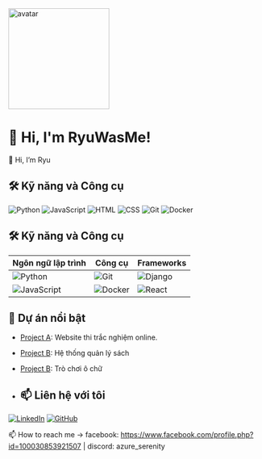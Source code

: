 <img src="https://avatars.githubusercontent.com/u/12345678?v=4" alt="avatar" width="200" height="200" align="center"/>

# 👋 Hi, I'm RyuWasMe!

👋 Hi, I’m Ryu

## 🛠 Kỹ năng và Công cụ

![Python](https://img.shields.io/badge/-Python-3776AB?logo=python&logoColor=white&style=flat)
![JavaScript](https://img.shields.io/badge/-JavaScript-F7DF1E?logo=javascript&logoColor=black&style=flat)
![HTML](https://img.shields.io/badge/-HTML-E34F26?logo=html5&logoColor=white&style=flat)
![CSS](https://img.shields.io/badge/-CSS-1572B6?logo=css3&logoColor=white&style=flat)
![Git](https://img.shields.io/badge/-Git-F05032?logo=git&logoColor=white&style=flat)
![Docker](https://img.shields.io/badge/-Docker-2496ED?logo=docker&logoColor=white&style=flat)

## 🛠 Kỹ năng và Công cụ

| Ngôn ngữ lập trình  | Công cụ           | Frameworks           |
|--------------------|------------------|----------------------|
| ![Python](https://img.shields.io/badge/-Python-3776AB?logo=python&logoColor=white&style=flat) | ![Git](https://img.shields.io/badge/-Git-F05032?logo=git&logoColor=white&style=flat) | ![Django](https://img.shields.io/badge/-Django-092E20?logo=django&logoColor=white&style=flat) |
| ![JavaScript](https://img.shields.io/badge/-JavaScript-F7DF1E?logo=javascript&logoColor=black&style=flat) | ![Docker](https://img.shields.io/badge/-Docker-2496ED?logo=docker&logoColor=white&style=flat) | ![React](https://img.shields.io/badge/-React-61DAFB?logo=react&logoColor=black&style=flat) |

## 🌟 Dự án nổi bật
- [Project A](https://github.com/RyuWasMe/DoAnLapTrinhWeb_TracNghiem): Website thi trắc nghiệm online.
- [Project B](https://github.com/RyuWasMe/bookstores): Hệ thống quản lý sách
- [Project B](https://github.com/RyuWasMe/PuzzleGame2): Trò chơi ô chữ

- ## 📫 Liên hệ với tôi
[![LinkedIn](https://img.shields.io/badge/-LinkedIn-0077B5?logo=linkedin&logoColor=white&style=flat)](https://www.linkedin.com/in/thien-long-ab212a227/)
[![GitHub](https://img.shields.io/badge/-GitHub-181717?logo=github&logoColor=white&style=flat)](https://github.com/RyuWasMe)

📫 How to reach me -> facebook: https://www.facebook.com/profile.php?id=100030853921507 | discord: azure_serenity 
